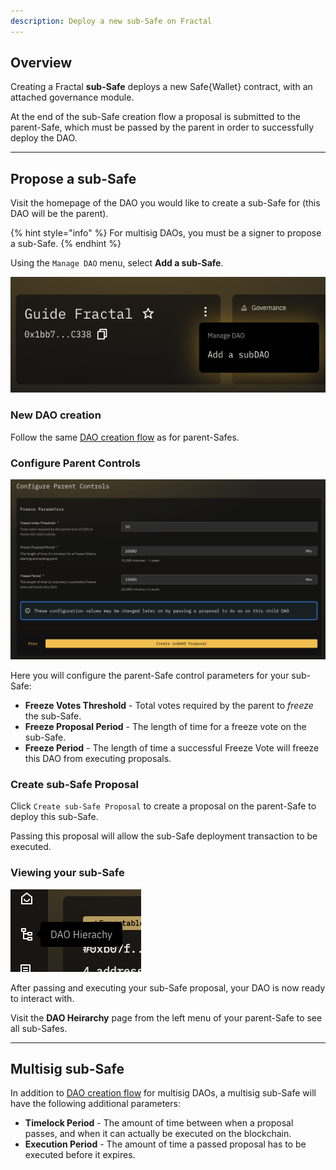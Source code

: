 ```yaml
---
description: Deploy a new sub-Safe on Fractal
---
```


## Overview

Creating a Fractal **sub-Safe** deploys a new Safe{Wallet} contract, with an attached governance module.

At the end of the sub-Safe creation flow a proposal is submitted to the parent-Safe, which must be passed by the parent in order to successfully deploy the DAO.

---

## Propose a sub-Safe

Visit the homepage of the DAO you would like to create a sub-Safe for (this DAO will be the parent).

{% hint style="info" %}
For multisig DAOs, you must be a signer to propose a sub-Safe.
{% endhint %}

Using the `Manage DAO` menu, select **Add a sub-Safe**.

![](../.gitbook/assets/add-a-sub-dao.png)

### New DAO creation

Follow the same [DAO creation flow](../rootdaos/create.md) as for parent-Safes.

### Configure Parent Controls

![](../.gitbook/assets/parentcontrols.png)

Here you will configure the parent-Safe control parameters for your sub-Safe:

- **Freeze Votes Threshold** - Total votes required by the parent to *freeze* the sub-Safe.
- **Freeze Proposal Period** - The length of time for a freeze vote on the sub-Safe.
- **Freeze Period** - The length of time a successful Freeze Vote will freeze this DAO from executing proposals.

### Create sub-Safe Proposal

Click `Create sub-Safe Proposal` to create a proposal on the parent-Safe to deploy this sub-Safe.

Passing this proposal will allow the sub-Safe deployment transaction to be executed.

### Viewing your sub-Safe

![](../.gitbook/assets/dao-heirarchy-icon.png)

After passing and executing your sub-Safe proposal, your DAO is now ready to interact with.

Visit the **DAO Heirarchy** page from the left menu of your parent-Safe to see all sub-Safes.

---

## Multisig sub-Safe

In addition to [DAO creation flow](../rootdaos/create.md#multisig-rootdao) for multisig DAOs, a multisig sub-Safe will have the following additional parameters:

- **Timelock Period** - The amount of time between when a proposal passes, and when it can actually be executed on the blockchain.
- **Execution Period** - The amount of time a passed proposal has to be executed before it expires.
